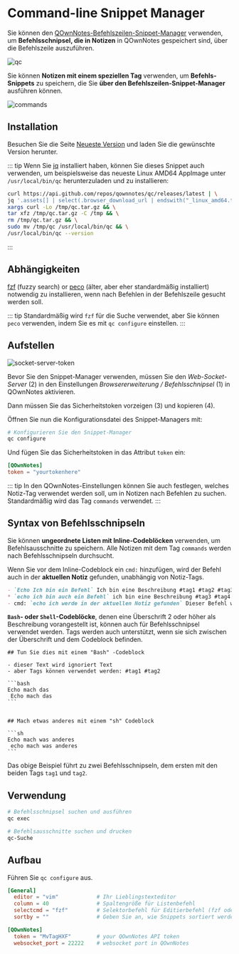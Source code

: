# Command-line Snippet Manager

Sie können den [QOwnNotes-Befehlszeilen-Snippet-Manager](https://github.com/qownnotes/qc) verwenden, um **Befehlsschnipsel, die in Notizen** in QOwnNotes gespeichert sind, über die Befehlszeile auszuführen.

![qc](/img/qc.png)

Sie können **Notizen mit einem speziellen Tag** verwenden, um **Befehls-Snippets** zu speichern, die Sie **über den Befehlszeilen-Snippet-Manager** ausführen können.

![commands](/img/commands.png)

## Installation

Besuchen Sie die Seite [Neueste Version](https://github.com/qownnotes/qc/releases/latest) und laden Sie die gewünschte Version herunter.

::: tip
Wenn Sie [jq](https://stedolan.github.io/jq) installiert haben, können Sie dieses Snippet auch verwenden, um beispielsweise das neueste Linux AMD64 AppImage unter `/usr/local/bin/qc` herunterzuladen und zu installieren:

```bash
curl https://api.github.com/repos/qownnotes/qc/releases/latest | \
jq '.assets[] | select(.browser_download_url | endswith("_linux_amd64.tar.gz")) | .browser_download_url' | \
xargs curl -Lo /tmp/qc.tar.gz && \
tar xfz /tmp/qc.tar.gz -C /tmp && \
rm /tmp/qc.tar.gz && \
sudo mv /tmp/qc /usr/local/bin/qc && \
/usr/local/bin/qc --version
```
:::

## Abhängigkeiten

[fzf](https://github.com/junegunn/fzf) (fuzzy search) or [peco](https://github.com/peco/peco) (älter, aber eher standardmäßig installiert) notwendig zu installieren, wenn nach Befehlen in der Befehlszeile gesucht werden soll.

::: tip
Standardmäßig wird `fzf` für die Suche verwendet, aber Sie können `peco` verwenden, indem Sie es mit `qc configure` einstellen.
:::

## Aufstellen

![socket-server-token](/img/socket-server-token.png)

Bevor Sie den Snippet-Manager verwenden, müssen Sie den *Web-Socket-Server* (2) in den Einstellungen *Browsererweiterung / Befehlsschnipsel* (1) in QOwnNotes aktivieren.

Dann müssen Sie das Sicherheitstoken vorzeigen (3) und kopieren (4).

Öffnen Sie nun die Konfigurationsdatei des Snippet-Managers mit:

```bash
# Konfigurieren Sie den Snippet-Manager
qc configure
```

Und fügen Sie das Sicherheitstoken in das Attribut `token` ein:

```toml
[QOwnNotes]
token = "yourtokenhere"
```

::: tip
In den QOwnNotes-Einstellungen können Sie auch festlegen, welches Notiz-Tag verwendet werden soll, um in Notizen nach Befehlen zu suchen. Standardmäßig wird das Tag `commands` verwendet.
:::

## Syntax von Befehlsschnipseln

Sie können **ungeordnete Listen mit Inline-Codeblöcken** verwenden, um Befehlsausschnitte zu speichern. Alle Notizen mit dem Tag `commands` werden nach Befehlsschnipseln durchsucht.

Wenn Sie vor dem Inline-Codeblock ein `cmd:` hinzufügen, wird der Befehl auch in der **aktuellen Notiz** gefunden, unabhängig von Notiz-Tags.

```markdown
- `Echo Ich bin ein Befehl` Ich bin eine Beschreibung #tag1 #tag2 #tag3
* `echo ich bin auch ein Befehl` ich bin eine Beschreibung #tag3 #tag4 #tag5
- cmd: `echo ich werde in der aktuellen Notiz gefunden` Dieser Befehl wird in der aktuellen Notiz gefunden, unabhängig von Notiz-Tags
```

**`Bash`- oder `Shell`-Codeblöcke**, denen eine Überschrift 2 oder höher als Beschreibung vorangestellt ist, können auch für Befehlsschnipsel verwendet werden. Tags werden auch unterstützt, wenn sie sich zwischen der Überschrift und dem Codeblock befinden.

    ## Tun Sie dies mit einem "Bash" -Codeblock

    - dieser Text wird ignoriert Text
    - aber Tags können verwendet werden: #tag1 #tag2

    ```bash
    Echo mach das
     Echo mach das
    ```


    ## Mach etwas anderes mit einem "sh" Codeblock

    ```sh
    Echo mach was anderes
     echo mach was anderes
    ```

Das obige Beispiel führt zu zwei Befehlsschnipseln, dem ersten mit den beiden Tags `tag1` und `tag2`.

## Verwendung

```bash
# Befehlsschnipsel suchen und ausführen
qc exec
```

```bash
# Befehlsausschnitte suchen und drucken
qc-Suche
```

## Aufbau

Führen Sie `qc configure` aus.

```toml
[General]
  editor = "vim"            # Ihr Lieblingstexteditor
  column = 40               # Spaltengröße für Listenbefehl
  selectcmd = "fzf"         # Selektorbefehl für Editierbefehl (fzf oder peco)
  sortby = ""               # Geben Sie an, wie Snippets sortiert werden (recency (default), -recency, description, -description, command, -command, output, -output)

[QOwnNotes]
  token = "MvTagHXF"        # your QOwnNotes API token
  websocket_port = 22222    # websocket port in QOwnNotes
```
